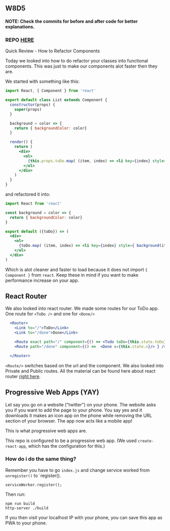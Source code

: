 ## W8D5

#### NOTE: Check the commits for before and after code for better explanations.
### REPO [HERE](https://github.com/vasiliy-klimkin/w8d5-adv-lec)

Quick Review - How to Refactor Components

Today we looked into how to do refactor your classes into functional components. This was just to make our components alot faster then they are.

We started with something like this:

```jsx
import React, { Component } from 'react'

export default class List extends Component {
  constructor(props) {
    super(props)
  }

  background = color => {
    return { backgroundColor: color}
  }

  render() {
    return (
      <div>
        <ol>
          {this.props.toDo.map( (item, index) => <li key={index} style={ this.background(item.color) } > {item.title} </li>)}
        </ol>
      </div>
    )
  }
}
```

and refactored it into:

```jsx
import React from 'react'

const background = color => {
  return { backgroundColor: color}
}

export default ({toDo}) => (
  <div>
    <ol>
      {toDo.map( (item, index) => <li key={index} style={ background(item.color) } > {item.title} </li>)}
    </ol>
  </div>
)
```

Which is alot cleaner and faster to load because it does not import `{ Component }` from `react`.
Keep these in mind if you want to make performance increase on your app.

## React Router

We also looked into react router. We made some routes for our ToDo app. One route for `<ToDo />` and one for `<Done/>`

```jsx
  <Router>
    <Link to="/">ToDo</Link>
    <Link to="/done">Done</Link>

    <Route exact path="/" component={() => <Todo toDo={this.state.toDo} handleFormSubmit={this.handleFormSubmit} />} />
    <Route path="/done" component={() =>  <Done x={this.state.x}/> } />

  </Router>
```

`<Route/>` switches based on the url and the component.
We also looked into Private and Public routes.
All the material can be found here about react router [right here](https://reacttraining.com/react-router/web/guides/quick-start).


## Progressive Web Apps (YAY)

Let say you go on a website ("twitter") on your phone. The website asks you if you want to add the page to your phone. You say yes and
it downloads it makes an icon app on the phone while removing the URL section of your browser. The app now acts like a mobile app!

This is what progressive web apps are.

This repo is configured to be a progressive web app. (We used `create-react-app`, which has the configuration for this.)

### How do i do the same thing?

Remember you have to go `index.js` and change service worked from `unregister()` to `register().

```
serviceWorker.register();
```

Then run:
```
npm run build
http-server ./build
```
If you then visit your localhost IP with your phone, you can save this app as PWA to your phone.